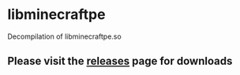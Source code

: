 # libminecraftpe

Decompilation of libminecraftpe.so


## Please visit the [releases](https://github.com/SupremeMortal/libminecraftpe/releases) page for downloads
